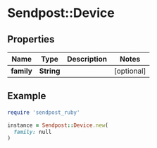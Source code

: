 # Sendpost::Device

## Properties

| Name | Type | Description | Notes |
| ---- | ---- | ----------- | ----- |
| **family** | **String** |  | [optional] |

## Example

```ruby
require 'sendpost_ruby'

instance = Sendpost::Device.new(
  family: null
)
```

